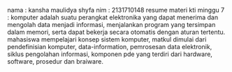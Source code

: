 nama : kansha maulidya shyfa
nim : 2131710148
resume materi kti minggu 7 :
komputer adalah suatu perangkat elektronika yang dapat menerima dan
mengolah data menjadi informasi, menjalankan program yang 
tersimpan dalam memori, serta dapat bekerja secara
otomatis dengan aturan tertentu.
mahasiswa mempelajari konsep sistem komputer, matkul dimulai dari pendefinisian komputer, data-information,
pemrosesan data elektronik, siklus pengolahan informasi, komponen pde yang terdiri dari hardware, software, prosedur dan braiware.
